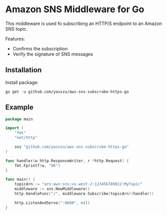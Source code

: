 # Amazon SNS Middleware for Go

This middleware is used fo subscribing an HTTP/S endpoint to an Amazon SNS topic.  

Features:
- Confirms the subscription
- Verify the signature of SNS messages

## Installation
Install package:
```
go get -u github.com/yasszu/aws-sns-subscrube-https-go
```

## Example
```go
package main

import (
	"fmt"
	"net/http"

	sns "github.com/yasszu/aws-sns-subscrube-https-go"
)

func handler(w http.ResponseWriter, r *http.Request) {
	fmt.Fprintf(w, "OK")
}

func main() {
	topicArn := "arn:aws:sns:us-west-2:123456789012:MyTopic"
	middleware := sns.NewMiddleware()
	http.HandleFunc("/", middleware.Subscribe(topicArn)(handler))

	http.ListenAndServe(":8080", nil)
}
```
